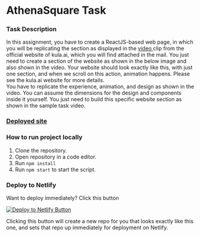 # AthenaSquare Task

### Task Description

In this assignment, you have to create a ReactJS-based web page, in which you will be replicating the section as displayed in the <a href='https://drive.google.com/file/d/1FX59nA3z2JA7OAN2CWGPYHxDI1eGKF6T/view?usp=sharing'> video </a> clip from the official website of kula.ai, which you will find attached in the mail. You just need to create a section of the website as shown in the below image and also shown in the video. Your website should look exactly like this, with just one section, and when we scroll on this action, animation happens. Please see the kula.ai website for more details.<br/>
You have to replicate the experience, animation, and design as shown in the video. You can assume the dimensions for the design and components inside it
yourself. You just need to build this specific website section as shown in the sample task video.

<h3><a href='https://ankitnubathenasquaretask.netlify.app/'> Deployed site </a></h3>

### How to run project locally

1. Clone the repository. <br/>
2. Open repository in a code editor. <br/>
3. Run `npm install` <br/>
4. Run `npm start` to start the script. <br/>

### Deploy to Netlify

Want to deploy immediately? Click this button

[![Deploy to Netlify Button](https://www.netlify.com/img/deploy/button.svg)](https://app.netlify.com/start/deploy?repository=https://github.com/AnkitNub/athenasquare_task)

Clicking this button will create a new repo for you that looks exactly like this one, and sets that repo up immediately for deployment on Netlify.
